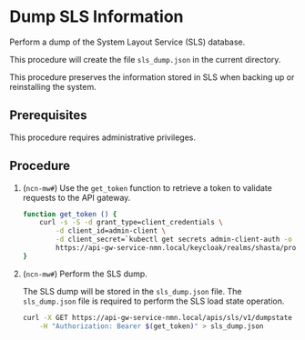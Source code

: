 # Dump SLS Information

Perform a dump of the System Layout Service \(SLS\) database.

This procedure will create the file `sls_dump.json` in the current directory.

This procedure preserves the information stored in SLS when backing up or reinstalling the system.

## Prerequisites

This procedure requires administrative privileges.

## Procedure

1. (`ncn-mw#`) Use the `get_token` function to retrieve a token to validate requests to the API gateway.

    ```bash
    function get_token () {
        curl -s -S -d grant_type=client_credentials \
            -d client_id=admin-client \
            -d client_secret=`kubectl get secrets admin-client-auth -o jsonpath='{.data.client-secret}' | base64 -d` \
            https://api-gw-service-nmn.local/keycloak/realms/shasta/protocol/openid-connect/token | jq -r '.access_token'
    }
    ```

1. (`ncn-mw#`) Perform the SLS dump.

    The SLS dump will be stored in the `sls_dump.json` file. The `sls_dump.json` file is required to perform the SLS load state operation.

    ```bash
    curl -X GET https://api-gw-service-nmn.local/apis/sls/v1/dumpstate \
        -H "Authorization: Bearer $(get_token)" > sls_dump.json
    ```
